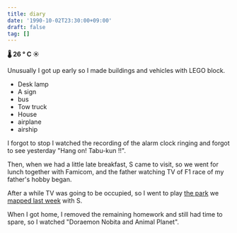 ```yaml
---
title: diary
date: '1990-10-02T23:30:00+09:00'
draft: false
tag: []
---
```


**🌡 26 ° C ☀**

Unusually I got up early so I made buildings and vehicles with LEGO block.

*   Desk lamp
*   A sign
*   bus
*   Tow truck
*   House
*   airplane
*   airship

I forgot to stop I watched the recording of the alarm clock ringing and forgot to see yesterday "Hang on! Tabu-kun !!".

Then, when we had a little late breakfast, S came to visit, so we went for lunch together with Famicom, and the father watching TV of F1 race of my father's hobby began.

After a while TV was going to be occupied, so I went to play [the park](../09/24-diary.md) we [mapped last week](../09/24-diary.md) with S.

When I got home, I removed the remaining homework and still had time to spare, so I watched "Doraemon Nobita and Animal Planet".